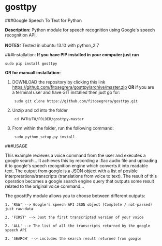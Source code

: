 gosttpy
=======
###Google Speech To Text for Python

__Description:__ Python module for speech recognition using Google's speech recognition API.</br>  
__NOTES:__ Tested in ubuntu 13.10 with python_2.7</br> 

###Installation:
__If you have PIP installed in your computer just run__

    sudo pip install gosttpy
    
__OR for manuall installation:__

1. DOWNLOAD the repository by clicking this link https://github.com/fitosegrera/gosttpy/archive/master.zip __OR__ if you are a terminal user and have GIT installed then just go for:
    
        sudo git clone https://github.com/fitosegrera/gosttpy.git    

2. Unzip and cd into the folder

        cd PATH/TO/FOLDER/gosttpy-master
        
3. From within the folder, run the following command:

        sudo python setup.py install
        
###USAGE

This example recieves a voice command from the user and executes a google search...
It achieves this by recording a .flac audio file and uploading it to google's speech
recognition engine which converts it into readable text. The output from google is a 
JSON object with a list of posible interpretations/transcripts (translations from voice 
to text). The result of this operation becomes a google search engine query that outputs 
some result related to the original voice command...

The goosttPy module allows you to choose between different outputs:

	1. 'RAW' --> Google's speech API JSON object (Complete / not-parsed) just raw-data

	2. 'FIRST' --> Just the first transcripted version of your voice 

	2. 'ALL' --> The list of all the transcripts returned by the google speech API

	3. 'SEARCH' --> includes the search result returned from google


